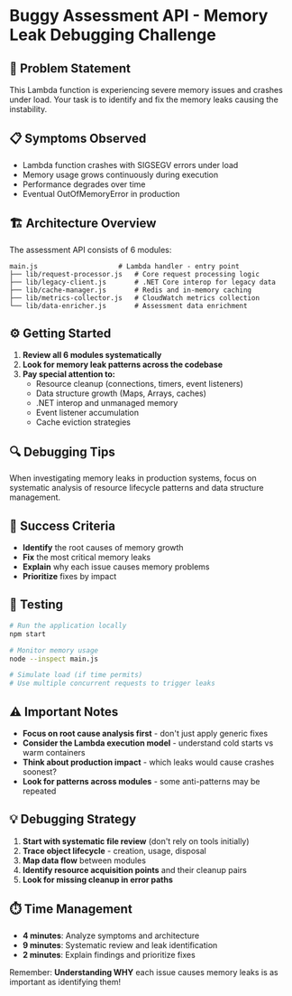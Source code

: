 # Buggy Assessment API - Memory Leak Debugging Challenge

## 🚨 Problem Statement

This Lambda function is experiencing severe memory issues and crashes under load. Your task is to identify and fix the memory leaks causing the instability.

## 📋 Symptoms Observed

- Lambda function crashes with SIGSEGV errors under load
- Memory usage grows continuously during execution
- Performance degrades over time
- Eventual OutOfMemoryError in production

## 🏗️ Architecture Overview

The assessment API consists of 6 modules:

```
main.js                    # Lambda handler - entry point
├── lib/request-processor.js   # Core request processing logic
├── lib/legacy-client.js       # .NET Core interop for legacy data
├── lib/cache-manager.js       # Redis and in-memory caching
├── lib/metrics-collector.js   # CloudWatch metrics collection
└── lib/data-enricher.js       # Assessment data enrichment
```

## ⚙️ Getting Started

1. **Review all 6 modules systematically**
2. **Look for memory leak patterns across the codebase**
3. **Pay special attention to:**
   - Resource cleanup (connections, timers, event listeners)
   - Data structure growth (Maps, Arrays, caches)
   - .NET interop and unmanaged memory
   - Event listener accumulation
   - Cache eviction strategies

## 🔍 Debugging Tips

When investigating memory leaks in production systems, focus on systematic analysis of resource lifecycle patterns and data structure management.

## 🎯 Success Criteria

- **Identify** the root causes of memory growth
- **Fix** the most critical memory leaks
- **Explain** why each issue causes memory problems
- **Prioritize** fixes by impact

## 🚀 Testing

```bash
# Run the application locally
npm start

# Monitor memory usage
node --inspect main.js

# Simulate load (if time permits)
# Use multiple concurrent requests to trigger leaks
```

## ⚠️ Important Notes

- **Focus on root cause analysis first** - don't just apply generic fixes
- **Consider the Lambda execution model** - understand cold starts vs warm containers
- **Think about production impact** - which leaks would cause crashes soonest?
- **Look for patterns across modules** - some anti-patterns may be repeated

## 💡 Debugging Strategy

1. **Start with systematic file review** (don't rely on tools initially)
2. **Trace object lifecycle** - creation, usage, disposal
3. **Map data flow** between modules
4. **Identify resource acquisition points** and their cleanup pairs
5. **Look for missing cleanup in error paths**

## ⏱️ Time Management

- **4 minutes**: Analyze symptoms and architecture
- **9 minutes**: Systematic review and leak identification
- **2 minutes**: Explain findings and prioritize fixes

Remember: **Understanding WHY** each issue causes memory leaks is as important as identifying them!